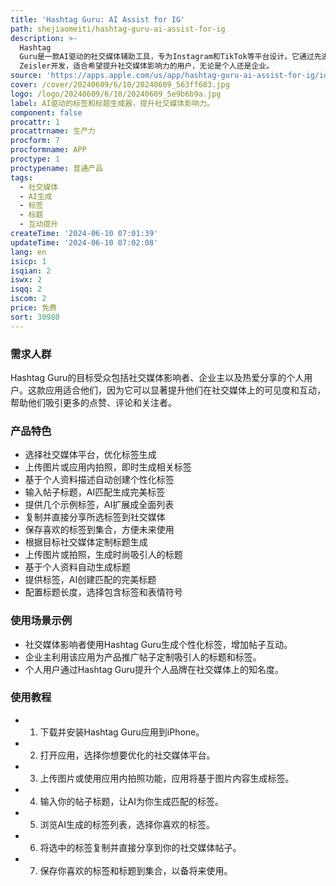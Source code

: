 ```yaml
---
title: 'Hashtag Guru: AI Assist for IG'
path: shejiaomeiti/hashtag-guru-ai-assist-for-ig
description: >-
  Hashtag
  Guru是一款AI驱动的社交媒体辅助工具，专为Instagram和TikTok等平台设计。它通过先进的AI技术，帮助用户生成吸引眼球的标签和标题，从而增加帖子的曝光率和互动性。产品的主要优点包括个性化的标签生成、基于图片和描述的标题生成、以及便捷的标签和标题管理功能。背景信息显示，该应用由Marton
  Zeisler开发，适合希望提升社交媒体影响力的用户，无论是个人还是企业。
source: 'https://apps.apple.com/us/app/hashtag-guru-ai-assist-for-ig/id6503111467'
cover: /cover/20240609/6/10/20240609_563ff683.jpg
logo: /logo/20240609/6/10/20240609_5e9b6b9a.jpg
label: AI驱动的标签和标题生成器，提升社交媒体影响力。
component: false
procattr: 1
procattrname: 生产力
procform: 7
procformname: APP
proctype: 1
proctypename: 普通产品
tags:
  - 社交媒体
  - AI生成
  - 标签
  - 标题
  - 互动提升
createTime: '2024-06-10 07:01:39'
updateTime: '2024-06-10 07:02:08'
lang: en
isicp: 1
isqian: 2
iswx: 2
isqq: 2
iscom: 2
price: 免费
sort: 30980
---
```




### 需求人群
Hashtag Guru的目标受众包括社交媒体影响者、企业主以及热爱分享的个人用户。这款应用适合他们，因为它可以显著提升他们在社交媒体上的可见度和互动，帮助他们吸引更多的点赞、评论和关注者。

### 产品特色
* 选择社交媒体平台，优化标签生成
* 上传图片或应用内拍照，即时生成相关标签
* 基于个人资料描述自动创建个性化标签
* 输入帖子标题，AI匹配生成完美标签
* 提供几个示例标签，AI扩展成全面列表
* 复制并直接分享所选标签到社交媒体
* 保存喜欢的标签到集合，方便未来使用
* 根据目标社交媒体定制标题生成
* 上传图片或拍照，生成时尚吸引人的标题
* 基于个人资料自动生成标题
* 提供标签，AI创建匹配的完美标题
* 配置标题长度，选择包含标签和表情符号

### 使用场景示例
* 社交媒体影响者使用Hashtag Guru生成个性化标签，增加帖子互动。
* 企业主利用该应用为产品推广帖子定制吸引人的标题和标签。
* 个人用户通过Hashtag Guru提升个人品牌在社交媒体上的知名度。

### 使用教程
* 1. 下载并安装Hashtag Guru应用到iPhone。
* 2. 打开应用，选择你想要优化的社交媒体平台。
* 3. 上传图片或使用应用内拍照功能，应用将基于图片内容生成标签。
* 4. 输入你的帖子标题，让AI为你生成匹配的标签。
* 5. 浏览AI生成的标签列表，选择你喜欢的标签。
* 6. 将选中的标签复制并直接分享到你的社交媒体帖子。
* 7. 保存你喜欢的标签和标题到集合，以备将来使用。

  
